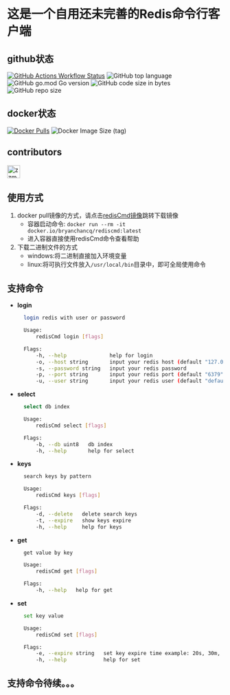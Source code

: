 # 这是一个自用还未完善的Redis命令行客户端
## github状态
 [![GitHub Actions Workflow Status](https://img.shields.io/github/actions/workflow/status/bryanchancq/rediscmd/build-push.yml?logo=githubactions&label=Actions)](https://github.com/BryanChanCQ/rediscmd/actions)
 ![GitHub top language](https://img.shields.io/github/languages/top/bryanchancq/rediscmd?logo=go)
 ![GitHub go.mod Go version](https://img.shields.io/github/go-mod/go-version/bryanchancq/rediscmd?logo=Go)
 ![GitHub code size in bytes](https://img.shields.io/github/languages/code-size/bryanchancq/rediscmd)
 ![GitHub repo size](https://img.shields.io/github/repo-size/bryanchancq/rediscmd?label=cobra%7Credisclient)
## docker状态
 [![Docker Pulls](https://img.shields.io/docker/pulls/bryanchancq/rediscmd?logo=Docker&link=https%3A%2F%2Fhub.docker.com%2Frepository%2Fdocker%2Fbryanchancq%2Frediscmd%2Fgeneral)](https://hub.docker.com/repository/docker/bryanchancq/rediscmd/general)
 ![Docker Image Size (tag)](https://img.shields.io/docker/image-size/bryanchancq/rediscmd/latest?arch=amd64&logo=Docker)

## contributors
<a href="https://github.com/zzm996-zzm">
 <img src="https://avatars.githubusercontent.com/u/52000718?v=4" width="30" title="zzm"></img>
 </a>

## 使用方式
1. docker pull镜像的方式，请点击[redisCmd镜像](https://hub.docker.com/repository/docker/bryanchancq/rediscmd/general)跳转下载镜像
   - 容器启动命令: `docker run --rm -it docker.io/bryanchancq/rediscmd:latest`
   -  进入容器直接使用redisCmd命令查看帮助
2. 下载二进制文件的方式
   - windows:将二进制直接加入环境变量
   - linux:将可执行文件放入`/usr/local/bin`目录中，即可全局使用命令 

## 支持命令
- **login**
  ```bash
    login redis with user or password

    Usage:
        redisCmd login [flags]

    Flags:
        -h, --help              help for login
        -o, --host string       input your redis host (default "127.0.0.1")
        -s, --password string   input your redis password
        -p, --port string       input your redis port (default "6379")
        -u, --user string       input your redis user (default "default")
  ```
- **select**
  ```bash
    select db index

    Usage:
        redisCmd select [flags]

    Flags:
        -b, --db uint8   db index
        -h, --help       help for select

  ```
- **keys**
  ```bash
    search keys by pattern

    Usage:
        redisCmd keys [flags]

    Flags:
        -d, --delete   delete search keys
        -t, --expire   show keys expire
        -h, --help     help for keys
  ```
- **get**
  ```bash
    get value by key

    Usage:
        redisCmd get [flags]

    Flags:
        -h, --help   help for get

  ```
- **set**
  ```bash
    set key value

    Usage:
        redisCmd set [flags]

    Flags:
        -e, --expire string   set key expire time example: 20s, 30m, 20h
        -h, --help            help for set
  ```
## 支持命令待续。。。